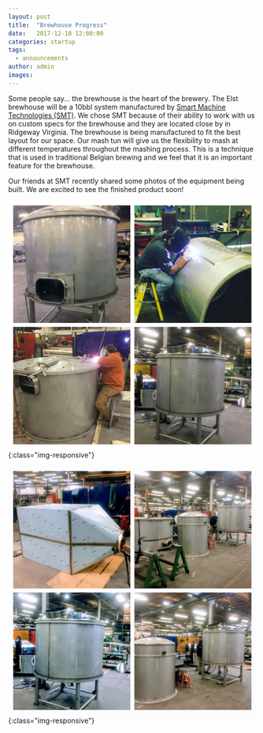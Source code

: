 ```yaml
---
layout: post
title:  "Brewhouse Progress"
date:   2017-12-18 12:00:00
categories: startup
tags:
  - announcements
author: admin
images:
---
```


Some people say... the brewhouse is the heart of the brewery.  The Elst brewhouse will be a 10bbl system
manufactured by [Smart Machine Technologies (SMT)](http://www.smartmachine.com/).
We chose SMT because of their ability to work with us on custom specs for the brewhouse and they are located close by in
 Ridgeway Virginia.  The brewhouse is being manufactured to fit the best layout for our space. Our mash tun will give us
  the flexibility to mash at different temperatures throughout the mashing process.  This is a technique that is used in
  traditional Belgian brewing and we feel that it is an important feature for the brewhouse.

  Our friends at SMT recently shared some photos of the equipment being built.  We are excited to see the finished product soon!

![brewhouse welding](/images/blog/brewhouse/welding.jpg){:class="img-responsive"}

![brewhouse welding](/images/blog/brewhouse/equipment.jpg){:class="img-responsive"}






